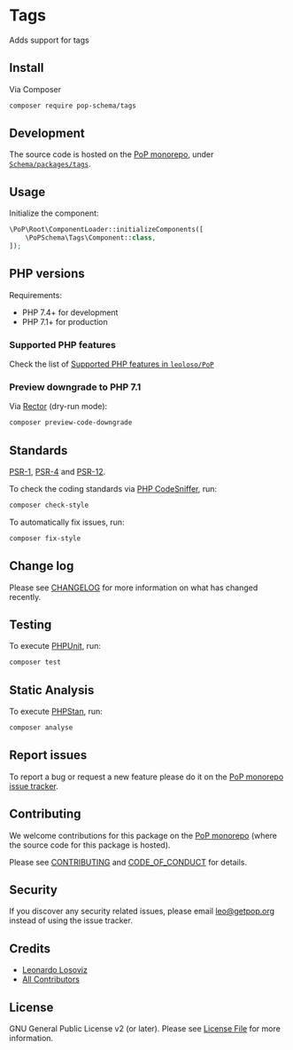 # Tags

<!--
[![Build Status][ico-travis]][link-travis]
[![Quality Score][ico-code-quality]][link-code-quality]
[![Software License][ico-license]](LICENSE.md)
[![Latest Version on Packagist][ico-version]][link-packagist]
[![Coverage Status][ico-scrutinizer]][link-scrutinizer]
[![Total Downloads][ico-downloads]][link-downloads]
-->

Adds support for tags

## Install

Via Composer

``` bash
composer require pop-schema/tags
```

## Development

The source code is hosted on the [PoP monorepo](https://github.com/leoloso/PoP), under [`Schema/packages/tags`](https://github.com/leoloso/PoP/tree/master/layers/Schema/packages/tags).

## Usage

Initialize the component:

``` php
\PoP\Root\ComponentLoader::initializeComponents([
    \PoPSchema\Tags\Component::class,
]);
```

## PHP versions

Requirements:

- PHP 7.4+ for development
- PHP 7.1+ for production

### Supported PHP features

Check the list of [Supported PHP features in `leoloso/PoP`](https://github.com/leoloso/PoP/#supported-php-features)

### Preview downgrade to PHP 7.1

Via [Rector](https://github.com/rectorphp/rector) (dry-run mode):

```bash
composer preview-code-downgrade
```

## Standards

[PSR-1](https://www.php-fig.org/psr/psr-1), [PSR-4](https://www.php-fig.org/psr/psr-4) and [PSR-12](https://www.php-fig.org/psr/psr-12).

To check the coding standards via [PHP CodeSniffer](https://github.com/squizlabs/PHP_CodeSniffer), run:

``` bash
composer check-style
```

To automatically fix issues, run:

``` bash
composer fix-style
```

## Change log

Please see [CHANGELOG](CHANGELOG.md) for more information on what has changed recently.

## Testing

To execute [PHPUnit](https://phpunit.de/), run:

``` bash
composer test
```

## Static Analysis

To execute [PHPStan](https://github.com/phpstan/phpstan), run:

``` bash
composer analyse
```

## Report issues

To report a bug or request a new feature please do it on the [PoP monorepo issue tracker](https://github.com/leoloso/PoP/issues).

## Contributing

We welcome contributions for this package on the [PoP monorepo](https://github.com/leoloso/PoP) (where the source code for this package is hosted).

Please see [CONTRIBUTING](CONTRIBUTING.md) and [CODE_OF_CONDUCT](CODE_OF_CONDUCT.md) for details.

## Security

If you discover any security related issues, please email leo@getpop.org instead of using the issue tracker.

## Credits

- [Leonardo Losoviz][link-author]
- [All Contributors][link-contributors]

## License

GNU General Public License v2 (or later). Please see [License File](LICENSE.md) for more information.

[ico-version]: https://img.shields.io/packagist/v/pop-schema/tags.svg?style=flat-square
[ico-license]: https://img.shields.io/badge/license-MIT-brightgreen.svg?style=flat-square
[ico-travis]: https://img.shields.io/travis/pop-schema/tags/master.svg?style=flat-square
[ico-scrutinizer]: https://img.shields.io/scrutinizer/coverage/g/pop-schema/tags.svg?style=flat-square
[ico-code-quality]: https://img.shields.io/scrutinizer/g/pop-schema/tags.svg?style=flat-square
[ico-downloads]: https://img.shields.io/packagist/dt/pop-schema/tags.svg?style=flat-square

[link-packagist]: https://packagist.org/packages/pop-schema/tags
[link-travis]: https://travis-ci.org/pop-schema/tags
[link-scrutinizer]: https://scrutinizer-ci.com/g/pop-schema/tags/code-structure
[link-code-quality]: https://scrutinizer-ci.com/g/pop-schema/tags
[link-downloads]: https://packagist.org/packages/pop-schema/tags
[link-author]: https://github.com/leoloso
[link-contributors]: ../../../../../../contributors
